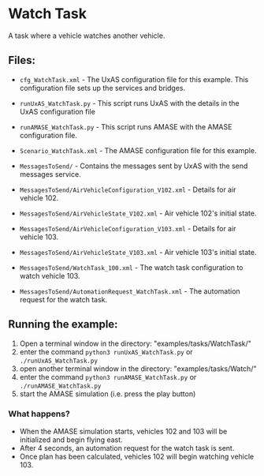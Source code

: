 Watch Task
=======================

A task where a vehicle watches another vehicle.

Files:
------

* `cfg_WatchTask.xml` - The UxAS configuration file for this example. This configuration file sets up the services and bridges.
* `runUxAS_WatchTask.py` - This script runs UxAS with the details in the UxAS configuration file
* `runAMASE_WatchTask.py` - This script runs AMASE with the AMASE configuration file.
* `Scenario_WatchTask.xml` - The AMASE configuration file for this example.
* `MessagesToSend/` - Contains the messages sent by UxAS with the send messages service.
* `MessagesToSend/AirVehicleConfiguration_V102.xml` - Details for air vehicle 102.
* `MessagesToSend/AirVehicleState_V102.xml` - Air vehicle 102's initial state.
* `MessagesToSend/AirVehicleConfiguration_V103.xml` - Details for air vehicle 103.
* `MessagesToSend/AirVehicleState_V103.xml` - Air vehicle 103's initial state.

* `MessagesToSend/WatchTask_100.xml` - The watch task configuration to watch vehicle 103.
* `MessagesToSend/AutomationRequest_WatchTask.xml` - The automation request for the watch task.


Running the example:
--------------------
1. Open a terminal window in the directory: "examples/tasks/WatchTask/"
2. enter the command `python3 runUxAS_WatchTask.py` or `./runUxAS_WatchTask.py`
3. open another terminal window in the directory: "examples/tasks/Watch/"
4. enter the command `python3 runAMASE_WatchTask.py` or `./runAMASE_WatchTask.py`
5. start the AMASE simulation (i.e. press the play button)

### What happens?
* When the AMASE simulation starts, vehicles 102 and 103 will be initialized and begin flying east.
* After 4 seconds, an automation request for the watch task is sent.
* Once plan has been calculated, vehicles 102 will begin watching vehicle 103.
